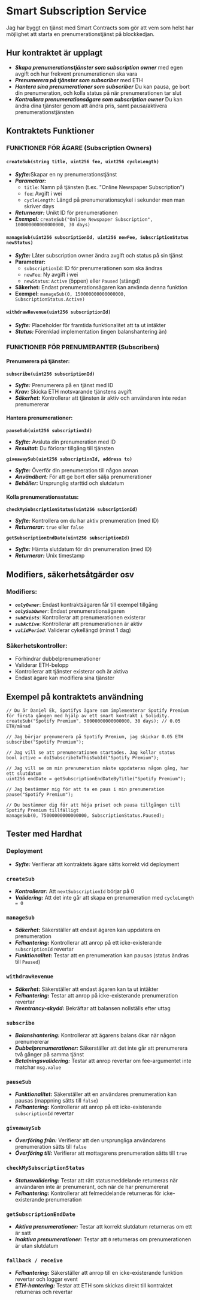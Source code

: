 # Smart Subscription Service

<p>Jag har byggt en tjänst med Smart Contracts som gör att vem som helst har möjlighet att starta en prenumerationstjänst på blockkedjan.</p>

## Hur kontraktet är upplagt

- *<b>Skapa prenumerationstjänster som subscription owner</b>* med egen avgift och hur frekvent prenumerationen ska vara
- *<b>Prenumerera på tjänster som subscriber</b>* med ETH
- *<b>Hantera sina prenumerationer som subscriber</b>* Du kan pausa, ge bort din prenumeration, och kolla status på när prenumerationen tar slut
- *<b>Kontrollera prenumerationsägare som subscription owner</b>* Du kan ändra dina tjänster genom att ändra pris, samt pausa/aktivera prenumerationstjänsten

## Kontraktets Funktioner

### FUNKTIONER FÖR ÄGARE (Subscription Owners)

#### `createSub(string title, uint256 fee, uint256 cycleLength)`
- *<b>Syfte:*</b>Skapar en ny prenumerationstjänst
- *<b>Parametrar:*</b> 
  - `title`: Namn på tjänsten (t.ex. "Online Newspaper Subscription")
  - `fee`: Avgift i wei
  - `cycleLength`: Längd på prenumerationscykel i sekunder men man skriver days
- *<b>Returnerar:*</b> Unikt ID för prenumerationen
- *<b>Exempel:*</b> `createSub("Online Newspaper Subscription", 100000000000000000, 30 days)`

#### `manageSub(uint256 subscriptionId, uint256 newFee, SubscriptionStatus newStatus)`
- *<b>Syfte:*</b> Låter subscription owner ändra avgift och status på sin tjänst
- **Parametrar:**
  - `subscriptionId`: ID för prenumerationen som ska ändras
  - `newFee`: Ny avgift i wei
  - `newStatus`: `Active` (öppen) eller `Paused` (stängd)
- **Säkerhet:** Endast prenumerationsägaren kan använda denna funktion
- **Exempel:** `manageSub(0, 150000000000000000, SubscriptionStatus.Active)`

#### `withdrawRevenue(uint256 subscriptionId)`
- *<b>Syfte:*</b> Placeholder för framtida funktionalitet att ta ut intäkter
- *<b>Status:*</b> Förenklad implementation (ingen balanshantering än)

### FUNKTIONER FÖR PRENUMERANTER (Subscribers)

#### Prenumerera på tjänster:

**`subscribe(uint256 subscriptionId)`**
- *<b>Syfte:*</b> Prenumerera på en tjänst med ID
- *<b>Krav:*</b> Skicka ETH motsvarande tjänstens avgift
- *<b>Säkerhet:*</b> Kontrollerar att tjänsten är aktiv och användaren inte redan prenumererar

#### Hantera prenumerationer:

**`pauseSub(uint256 subscriptionId)`**
- *<b>Syfte:*</b> Avsluta din prenumeration med ID
- *<b>Resultat:*</b> Du förlorar tillgång till tjänsten

**`giveawaySub(uint256 subscriptionId, address to)`**
- *<b>Syfte:*</b> Överför din prenumeration till någon annan
- *<b>Användbart:*</b> För att ge bort eller sälja prenumerationer
- *<b>Behåller:*</b> Ursprunglig starttid och slutdatum

#### Kolla prenumerationsstatus:

**`checkMySubscriptionStatus(uint256 subscriptionId)`**
- *<b>Syfte:*</b> Kontrollera om du har aktiv prenumeration (med ID)
- *<b>Returnerar:*</b> `true` eller `false`

**`getSubscriptionEndDate(uint256 subscriptionId)`**
- *<b>Syfte:*</b> Hämta slutdatum för din prenumeration (med ID)
- *<b>Returnerar:*</b> Unix timestamp

## Modifiers, säkerhetsåtgärder osv

### Modifiers:
- *<b>`onlyOwner`*</b>: Endast kontraktsägaren får till exempel tillgång
- *<b>`onlySubOwner`*</b>: Endast prenumerationsägaren
- *<b>`subExists`*</b>: Kontrollerar att prenumerationen existerar
- *<b>`subActive`*</b>: Kontrollerar att prenumerationen är aktiv
- *<b>`validPeriod`*</b>: Validerar cykellängd (minst 1 dag)

### Säkerhetskontroller:
- Förhindrar dubbelprenumerationer
- Validerar ETH-belopp
- Kontrollerar att tjänster existerar och är aktiva
- Endast ägare kan modifiera sina tjänster

## Exempel på kontraktets användning

```solidity
// Du är Daniel Ek, Spotifys ägare som implementerar Spotify Premium för första gången med hjälp av ett smart kontrakt i Solidity.
createSub("Spotify Premium", 50000000000000000, 30 days); // 0.05 ETH/månad

// Jag börjar prenumerera på Spotify Premium, jag skickar 0.05 ETH
subscribe("Spotify Premium");

// Jag vill se att prenumerationen startades. Jag kollar status
bool active = doISubscribeToThisSubId("Spotify Premium");

// Jag vill se om min prenumeration måste uppdateras någon gång, har ett slutdatum
uint256 endDate = getSubscriptionEndDateByTitle("Spotify Premium");

// Jag bestämmer mig för att ta en paus i min prenumeration
pause("Spotify Premium");

// Du bestämmer dig för att höja priset och pausa tillgången till Spotify Premium tillfälligt
manageSub(0, 75000000000000000, SubscriptionStatus.Paused);
```
## Tester med Hardhat

### Deployment
- *<b>Syfte:</b>* Verifierar att kontraktets ägare sätts korrekt vid deployment

### `createSub`
- *<b>Kontrollerar:</b>* Att `nextSubscriptionId` börjar på 0
- *<b>Validering:</b>* Att det inte går att skapa en prenumeration med `cycleLength = 0`

### `manageSub`
- *<b>Säkerhet:</b>* Säkerställer att endast ägaren kan uppdatera en prenumeration
- *<b>Felhantering:</b>* Kontrollerar att anrop på ett icke-existerande `subscriptionId` revertar
- *<b>Funktionalitet:</b>* Testar att en prenumeration kan pausas (status ändras till `Paused`)

### `withdrawRevenue`
- *<b>Säkerhet:</b>* Säkerställer att endast ägaren kan ta ut intäkter
- *<b>Felhantering:</b>* Testar att anrop på icke-existerande prenumeration revertar
- *<b>Reentrancy-skydd:</b>* Bekräftar att balansen nollställs efter uttag

### `subscribe`
- *<b>Balanshantering:</b>* Kontrollerar att ägarens balans ökar när någon prenumererar
- *<b>Dubbelprenumerationer:</b>* Säkerställer att det inte går att prenumerera två gånger på samma tjänst
- *<b>Betalningsvalidering:</b>* Testar att anrop revertar om fee-argumentet inte matchar `msg.value`

### `pauseSub`
- *<b>Funktionalitet:</b>* Säkerställer att en användares prenumeration kan pausas (mappning sätts till `false`)
- *<b>Felhantering:</b>* Kontrollerar att anrop på ett icke-existerande `subscriptionId` revertar

### `giveawaySub`
- *<b>Överföring från:</b>* Verifierar att den ursprungliga användarens prenumeration sätts till `false`
- *<b>Överföring till:</b>* Verifierar att mottagarens prenumeration sätts till `true`

### `checkMySubscriptionStatus`
- *<b>Statusvalidering:</b>* Testar att rätt statusmeddelande returneras när användaren inte är prenumerant, och när de har prenumererat
- *<b>Felhantering:</b>* Kontrollerar att felmeddelande returneras för icke-existerande prenumeration

### `getSubscriptionEndDate`
- *<b>Aktiva prenumerationer:</b>* Testar att korrekt slutdatum returneras om ett är satt
- *<b>Inaktiva prenumerationer:</b>* Testar att `0` returneras om prenumerationen är utan slutdatum

### `fallback / receive`
- *<b>Felhantering:</b>* Säkerställer att anrop till en icke-existerande funktion revertar och loggar event
- *<b>ETH-hantering:</b>* Testar att ETH som skickas direkt till kontraktet returneras och revertar